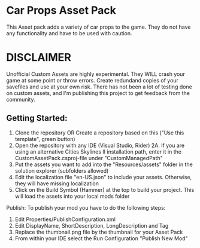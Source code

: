 # Car Props Asset Pack

This Asset pack adds a variety of car props to the game. They do not have any functionality and have to be used with caution.

# DISCLAIMER

Unofficial Custom Assets are highly experimental. They WILL crash your game at some point or throw errors. Create redundand copies of your savefiles and use at your own risk. There has not been a lot of testing done on custom assets, and I'm publishing this project to get feedback from the community.


## Getting Started:

1. Clone the repository OR Create a repository based on this ("Use this template", green button)
2. Open the repository with any IDE (Visual Studio, Rider)
   2A. If you are using an alternative Cities Skylines II installation path, enter it in the CustomAssetPack.csproj-file under "CustomManagedPath"
3. Put the assets you want to add into the "Resources/assets" folder in the solution explorer (subfolders allowed)
4. Edit the localization file "en-US.json" to include your assets. Otherwise, they will have missing localization
5. Click on the Build Symbol (Hammer) at the top to build your project. This will load the assets into your local mods folder

Publish:
To publish your mod you have to do the following steps:
1. Edit Properties/PublishConfiguration.xml
2. Edit DisplayName, ShortDescription, LongDescription and Tag
3. Replace the thumbnail.png file by the thumbnail for your Asset Pack
4. From within your IDE select the Run Configuration "Publish New Mod"